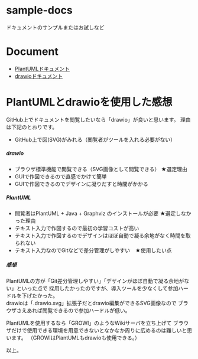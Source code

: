 # sample-docs
ドキュメントのサンプルまたはお試しなど

# Document

* [PlantUMLドキュメント](docs/plantuml.md)
* [drawioドキュメント](docs/drawio.md)

# PlantUMLとdrawioを使用した感想

GitHub上でドキュメントを閲覧したいなら「drawio」が良いと思います。
理由は下記のとおりです。
* GitHub上で図(SVG)がみれる（閲覧者がツールを入れる必要がない）

##### drawio
* ブラウザ標準機能で閲覧できる（SVG画像として閲覧できる） ★選定理由
* GUIで作図できるので直感でかけて簡単
* GUIで作図できるのでデザインに凝りだすと時間がかかる

##### PlantUML
* 閲覧者はPlantUML + Java + Graphviz のインストールが必要 ★選定しなかった理由
* テキスト入力で作図するので最初の学習コストが高い
* テキスト入力で作図するのでデザインはほぼ自動で凝る余地がなく時間を取られない
* テキスト入力なのでGitなどで差分管理がしやすい　★使用したい点

##### 感想
PlantUMLの方が「Git差分管理しやすい」「デザインがほぼ自動で凝る余地がない」といった点で
採用したかったのですが、導入ツールを少なくして参加ハードルを下げたかった。  
drawioは「.drawio.svg」拡張子だとdrawio編集ができるSVG画像なので
ブラウザさえあれば閲覧できるので参加ハードルが低い。
  
PlantUMLを使用するなら「GROWI」のようなWikiサーバを立ち上げて
ブラウザだけで使用できる環境を用意できないとなかなか周りに広めるのは難しいと思います。
（GROWIはPlantUMLもdrawioも使用できる。）

以上。
